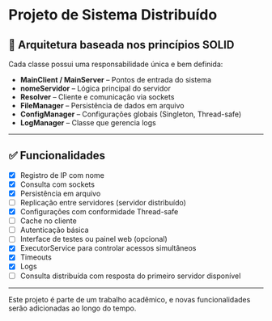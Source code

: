 # Projeto de Sistema Distribuído

## 📌 Arquitetura baseada nos princípios SOLID

Cada classe possui uma responsabilidade única e bem definida:

- **MainClient / MainServer** – Pontos de entrada do sistema
- **nomeServidor** – Lógica principal do servidor
- **Resolver** – Cliente e comunicação via sockets
- **FileManager** – Persistência de dados em arquivo
- **ConfigManager** – Configurações globais (Singleton, Thread-safe)
- **LogManager** – Classe que gerencia logs

---

## ✅ Funcionalidades

- [x] Registro de IP com nome  
- [x] Consulta com sockets  
- [x] Persistência em arquivo  
- [ ] Replicação entre servidores (servidor distribuído)  
- [x] Configurações com conformidade Thread-safe  
- [ ] Cache no cliente  
- [ ] Autenticação básica  
- [ ] Interface de testes ou painel web (opcional)  
- [x] ExecutorService para controlar acessos simultâneos  
- [x] Timeouts  
- [x] Logs  
- [ ] Consulta distribuída com resposta do primeiro servidor disponível  

---

Este projeto é parte de um trabalho acadêmico, e novas funcionalidades serão adicionadas ao longo do tempo.

